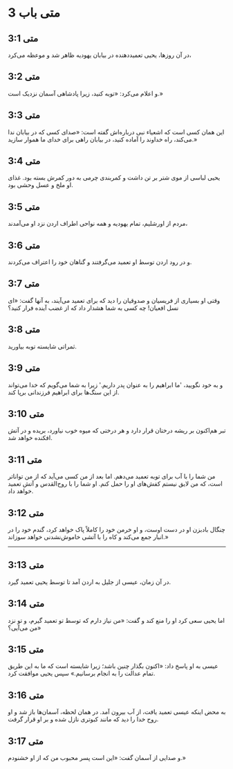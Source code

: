 # متی باب 3

## متی 3:1

در آن روزها، یحیی تعمیددهنده در بیابان یهودیه ظاهر شد و موعظه می‌کرد،

## متی 3:2

و اعلام می‌کرد: «توبه کنید، زیرا پادشاهی آسمان نزدیک است.»

## متی 3:3

این همان کسی است که اشعیاء نبی درباره‌اش گفته است: «صدای کسی که در بیابان ندا می‌کند، راه خداوند را آماده کنید، در بیابان راهی برای خدای ما هموار سازید.»

## متی 3:4

یحیی لباسی از موی شتر بر تن داشت و کمربندی چرمی به دور کمرش بسته بود. غذای او ملخ و عسل وحشی بود.

## متی 3:5

مردم از اورشلیم، تمام یهودیه و همه نواحی اطراف اردن نزد او می‌آمدند،

## متی 3:6

و در رود اردن توسط او تعمید می‌گرفتند و گناهان خود را اعتراف می‌کردند.

## متی 3:7

وقتی او بسیاری از فریسیان و صدوقیان را دید که برای تعمید می‌آیند، به آنها گفت: «ای نسل افعیان! چه کسی به شما هشدار داد که از غضب آینده فرار کنید؟

## متی 3:8

ثمراتی شایسته توبه بیاورید.

## متی 3:9

و به خود نگویید، 'ما ابراهیم را به عنوان پدر داریم.' زیرا به شما می‌گویم که خدا می‌تواند از این سنگ‌ها برای ابراهیم فرزندانی برپا کند.

## متی 3:10

تبر هم‌اکنون بر ریشه درختان قرار دارد و هر درختی که میوه خوب نیاورد، بریده و در آتش افکنده خواهد شد.

## متی 3:11

من شما را با آب برای توبه تعمید می‌دهم. اما بعد از من کسی می‌آید که از من تواناتر است، که من لایق نیستم کفش‌های او را حمل کنم. او شما را با روح‌القدس و آتش تعمید خواهد داد.

## متی 3:12

چنگال بادبزن او در دست اوست، و او خرمن خود را کاملاً پاک خواهد کرد، گندم خود را در انبار جمع می‌کند و کاه را با آتشی خاموش‌نشدنی خواهد سوزاند.»

---

## متی 3:13

در آن زمان، عیسی از جلیل به اردن آمد تا توسط یحیی تعمید گیرد.

## متی 3:14

اما یحیی سعی کرد او را منع کند و گفت: «من نیاز دارم که توسط تو تعمید گیرم، و تو نزد من می‌آیی؟»

## متی 3:15

عیسی به او پاسخ داد: «اکنون بگذار چنین باشد؛ زیرا شایسته است که ما به این طریق تمام عدالت را به انجام برسانیم.» سپس یحیی موافقت کرد.

## متی 3:16

به محض اینکه عیسی تعمید یافت، از آب بیرون آمد. در همان لحظه، آسمان‌ها باز شد و او روح خدا را دید که مانند کبوتری نازل شده و بر او قرار گرفت.

## متی 3:17

و صدایی از آسمان گفت: «این است پسر محبوب من که از او خشنودم.»
